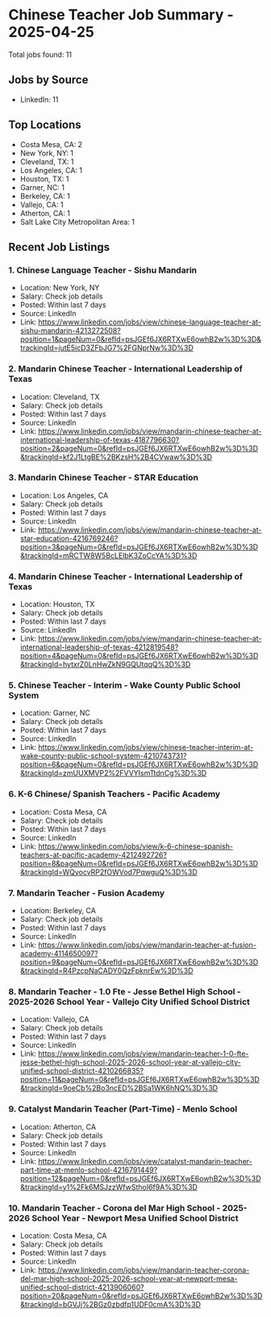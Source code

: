 # Chinese Teacher Job Summary - 2025-04-25

Total jobs found: 11

## Jobs by Source

- LinkedIn: 11

## Top Locations

- Costa Mesa, CA: 2
- New York, NY: 1
- Cleveland, TX: 1
- Los Angeles, CA: 1
- Houston, TX: 1
- Garner, NC: 1
- Berkeley, CA: 1
- Vallejo, CA: 1
- Atherton, CA: 1
- Salt Lake City Metropolitan Area: 1

## Recent Job Listings

### 1. Chinese Language Teacher - Sishu Mandarin
- Location: New York, NY
- Salary: Check job details
- Posted: Within last 7 days
- Source: LinkedIn
- Link: https://www.linkedin.com/jobs/view/chinese-language-teacher-at-sishu-mandarin-4213272508?position=1&pageNum=0&refId=psJGEf6JX6RTXwE6owhB2w%3D%3D&trackingId=jutE5icD3ZFbJG7%2FGNprNw%3D%3D

### 2. Mandarin Chinese Teacher - International Leadership of Texas
- Location: Cleveland, TX
- Salary: Check job details
- Posted: Within last 7 days
- Source: LinkedIn
- Link: https://www.linkedin.com/jobs/view/mandarin-chinese-teacher-at-international-leadership-of-texas-4187796630?position=2&pageNum=0&refId=psJGEf6JX6RTXwE6owhB2w%3D%3D&trackingId=kf2J1LtgBE%2BKzsH%2B4CVwaw%3D%3D

### 3. Mandarin Chinese Teacher - STAR Education
- Location: Los Angeles, CA
- Salary: Check job details
- Posted: Within last 7 days
- Source: LinkedIn
- Link: https://www.linkedin.com/jobs/view/mandarin-chinese-teacher-at-star-education-4216769246?position=3&pageNum=0&refId=psJGEf6JX6RTXwE6owhB2w%3D%3D&trackingId=mRCTW8W5BcLElbK3ZoCcYA%3D%3D

### 4. Mandarin Chinese Teacher - International Leadership of Texas
- Location: Houston, TX
- Salary: Check job details
- Posted: Within last 7 days
- Source: LinkedIn
- Link: https://www.linkedin.com/jobs/view/mandarin-chinese-teacher-at-international-leadership-of-texas-4212819548?position=4&pageNum=0&refId=psJGEf6JX6RTXwE6owhB2w%3D%3D&trackingId=hytxrZ0LnHwZkN9GQUtqqQ%3D%3D

### 5. Chinese Teacher - Interim - Wake County Public School System
- Location: Garner, NC
- Salary: Check job details
- Posted: Within last 7 days
- Source: LinkedIn
- Link: https://www.linkedin.com/jobs/view/chinese-teacher-interim-at-wake-county-public-school-system-4210743731?position=6&pageNum=0&refId=psJGEf6JX6RTXwE6owhB2w%3D%3D&trackingId=zmUUXMVP2%2FVVYIsmTtdnCg%3D%3D

### 6. K-6 Chinese/ Spanish Teachers - Pacific Academy
- Location: Costa Mesa, CA
- Salary: Check job details
- Posted: Within last 7 days
- Source: LinkedIn
- Link: https://www.linkedin.com/jobs/view/k-6-chinese-spanish-teachers-at-pacific-academy-4212492726?position=8&pageNum=0&refId=psJGEf6JX6RTXwE6owhB2w%3D%3D&trackingId=WQyocvRP2fOWVod7PqwguQ%3D%3D

### 7. Mandarin Teacher - Fusion Academy
- Location: Berkeley, CA
- Salary: Check job details
- Posted: Within last 7 days
- Source: LinkedIn
- Link: https://www.linkedin.com/jobs/view/mandarin-teacher-at-fusion-academy-4114650097?position=9&pageNum=0&refId=psJGEf6JX6RTXwE6owhB2w%3D%3D&trackingId=R4PzcpNaCADY0QzFpknrEw%3D%3D

### 8. Mandarin Teacher - 1.0 Fte - Jesse Bethel High School - 2025-2026 School Year - Vallejo City Unified School District
- Location: Vallejo, CA
- Salary: Check job details
- Posted: Within last 7 days
- Source: LinkedIn
- Link: https://www.linkedin.com/jobs/view/mandarin-teacher-1-0-fte-jesse-bethel-high-school-2025-2026-school-year-at-vallejo-city-unified-school-district-4210266835?position=11&pageNum=0&refId=psJGEf6JX6RTXwE6owhB2w%3D%3D&trackingId=9oeCb%2Bo3ncED%2BSa1WK6hNQ%3D%3D

### 9. Catalyst Mandarin Teacher (Part-Time) - Menlo School
- Location: Atherton, CA
- Salary: Check job details
- Posted: Within last 7 days
- Source: LinkedIn
- Link: https://www.linkedin.com/jobs/view/catalyst-mandarin-teacher-part-time-at-menlo-school-4216791449?position=12&pageNum=0&refId=psJGEf6JX6RTXwE6owhB2w%3D%3D&trackingId=y1%2Fk6MSJzzWfwSthoI6f9A%3D%3D

### 10. Mandarin Teacher - Corona del Mar High School - 2025-2026 School Year - Newport Mesa Unified School District
- Location: Costa Mesa, CA
- Salary: Check job details
- Posted: Within last 7 days
- Source: LinkedIn
- Link: https://www.linkedin.com/jobs/view/mandarin-teacher-corona-del-mar-high-school-2025-2026-school-year-at-newport-mesa-unified-school-district-4213906060?position=20&pageNum=0&refId=psJGEf6JX6RTXwE6owhB2w%3D%3D&trackingId=bGVJj%2BGz0zbdfp1UDF0cmA%3D%3D

